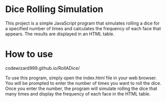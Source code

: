 # Dice Rolling Simulation

This project is a simple JavaScript program that simulates rolling a dice for a specified number of times and calculates the frequency of each face that appears. The results are displayed in an HTML table.

# How to use

codewizard999.github.io/RollADice/

To use this program, simply open the index.html file in your web browser. You will be prompted to enter the number of times you want to roll the dice. Once you enter the number, the program will simulate rolling the dice that many times and display the frequency of each face in the HTML table.

